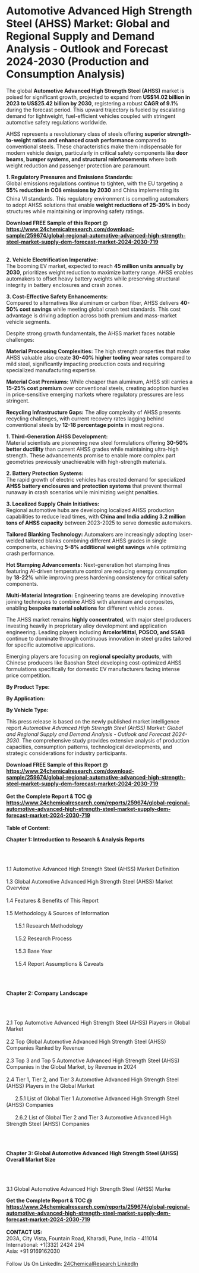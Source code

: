 <h1>Automotive Advanced High Strength Steel (AHSS) Market: Global and Regional Supply and Demand Analysis - Outlook and Forecast 2024-2030 (Production and Consumption Analysis)</h1><p>The global <strong>Automotive Advanced High Strength Steel (AHSS)</strong> market is poised for significant growth, projected to expand from <strong>US$14.02 billion in 2023 to US$25.42 billion by 2030</strong>, registering a robust <strong>CAGR of 9.1%</strong> during the forecast period. This upward trajectory is fueled by escalating demand for lightweight, fuel-efficient vehicles coupled with stringent automotive safety regulations worldwide.</p><p>AHSS represents a revolutionary class of steels offering <strong>superior strength-to-weight ratios and enhanced crash performance</strong> compared to conventional steels. These characteristics make them indispensable for modern vehicle design, particularly in critical safety components like <strong>door beams, bumper systems, and structural reinforcements</strong> where both weight reduction and passenger protection are paramount.</p><p><strong>1. Regulatory Pressures and Emissions Standards:</strong><br>
Global emissions regulations continue to tighten, with the EU targeting a <strong>55% reduction in COâ emissions by 2030</strong> and China implementing its China VI standards. This regulatory environment is compelling automakers to adopt AHSS solutions that enable <strong>weight reductions of 25-39%</strong> in body structures while maintaining or improving safety ratings.</p><div><b>Download FREE Sample of this Report @ 
            <a href="https://www.24chemicalresearch.com/download-sample/259674/global-regional-automotive-advanced-high-strength-steel-market-supply-dem-forecast-market-2024-2030-719">
            https://www.24chemicalresearch.com/download-sample/259674/global-regional-automotive-advanced-high-strength-steel-market-supply-dem-forecast-market-2024-2030-719</a></b></div><br><p><strong>2. Vehicle Electrification Imperative:</strong><br>
The booming EV market, expected to reach <strong>45 million units annually by 2030</strong>, prioritizes weight reduction to maximize battery range. AHSS enables automakers to offset heavy battery weights while preserving structural integrity in battery enclosures and crash zones.</p><p><strong>3. Cost-Effective Safety Enhancements:</strong><br>
Compared to alternatives like aluminum or carbon fiber, AHSS delivers <strong>40-50% cost savings</strong> while meeting global crash test standards. This cost advantage is driving adoption across both premium and mass-market vehicle segments.</p><p>Despite strong growth fundamentals, the AHSS market faces notable challenges:</p><p><strong>Material Processing Complexities:</strong> The high strength properties that make AHSS valuable also create <strong>30-40% higher tooling wear rates</strong> compared to mild steel, significantly impacting production costs and requiring specialized manufacturing expertise.</p><p><strong>Material Cost Premiums:</strong> While cheaper than aluminum, AHSS still carries a <strong>15-25% cost premium</strong> over conventional steels, creating adoption hurdles in price-sensitive emerging markets where regulatory pressures are less stringent.</p><p><strong>Recycling Infrastructure Gaps:</strong> The alloy complexity of AHSS presents recycling challenges, with current recovery rates lagging behind conventional steels by <strong>12-18 percentage points</strong> in most regions.</p><p><strong>1. Third-Generation AHSS Development:</strong><br>
Material scientists are pioneering new steel formulations offering <strong>30-50% better ductility</strong> than current AHSS grades while maintaining ultra-high strength. These advancements promise to enable more complex part geometries previously unachievable with high-strength materials.</p><p><strong>2. Battery Protection Systems:</strong><br>
The rapid growth of electric vehicles has created demand for specialized <strong>AHSS battery enclosures and protection systems</strong> that prevent thermal runaway in crash scenarios while minimizing weight penalties.</p><p><strong>3. Localized Supply Chain Initiatives:</strong><br>
Regional automotive hubs are developing localized AHSS production capabilities to reduce lead times, with <strong>China and India adding 3.2 million tons of AHSS capacity</strong> between 2023-2025 to serve domestic automakers.</p><p><strong>Tailored Blanking Technology:</strong> Automakers are increasingly adopting laser-welded tailored blanks combining different AHSS grades in single components, achieving <strong>5-8% additional weight savings</strong> while optimizing crash performance.</p><p><strong>Hot Stamping Advancements:</strong> Next-generation hot stamping lines featuring AI-driven temperature control are reducing energy consumption by <strong>18-22%</strong> while improving press hardening consistency for critical safety components.</p><p><strong>Multi-Material Integration:</strong> Engineering teams are developing innovative joining techniques to combine AHSS with aluminum and composites, enabling <strong>bespoke material solutions</strong> for different vehicle zones.</p><p>The AHSS market remains <strong>highly concentrated</strong>, with major steel producers investing heavily in proprietary alloy development and application engineering. Leading players including <strong>ArcelorMittal, POSCO, and SSAB</strong> continue to dominate through continuous innovation in steel grades tailored for specific automotive applications.</p><p>Emerging players are focusing on <strong>regional specialty products</strong>, with Chinese producers like Baoshan Steel developing cost-optimized AHSS formulations specifically for domestic EV manufacturers facing intense price competition.</p><p><strong>By Product Type:</strong></p><p><strong>By Application:</strong></p><p><strong>By Vehicle Type:</strong></p><p>This press release is based on the newly published market intelligence report <em>Automotive Advanced High Strength Steel (AHSS) Market: Global and Regional Supply and Demand Analysis - Outlook and Forecast 2024-2030</em>. The comprehensive study provides extensive analysis of production capacities, consumption patterns, technological developments, and strategic considerations for industry participants.</p><div><b>Download FREE Sample of this Report @ 
            <a href="https://www.24chemicalresearch.com/download-sample/259674/global-regional-automotive-advanced-high-strength-steel-market-supply-dem-forecast-market-2024-2030-719">
            https://www.24chemicalresearch.com/download-sample/259674/global-regional-automotive-advanced-high-strength-steel-market-supply-dem-forecast-market-2024-2030-719</a></b></div><br><div><b>Get the Complete Report & TOC @ 
            <a href="https://www.24chemicalresearch.com/reports/259674/global-regional-automotive-advanced-high-strength-steel-market-supply-dem-forecast-market-2024-2030-719">
            https://www.24chemicalresearch.com/reports/259674/global-regional-automotive-advanced-high-strength-steel-market-supply-dem-forecast-market-2024-2030-719</a></b></div><br>
            <b>Table of Content:</b><p><p><strong>Chapter 1: Introduction to Research &amp; Analysis Reports</strong></p><br />
<br />
<p>1.1 Automotive Advanced High Strength Steel (AHSS) Market Definition<br /><br />
1.3 Global Automotive Advanced High Strength Steel (AHSS) Market Overview<br /><br />
1.4 Features &amp; Benefits of This Report<br /><br />
1.5 Methodology &amp; Sources of Information<br /><br />
&nbsp;&nbsp;&nbsp;&nbsp;&nbsp; 1.5.1 Research Methodology<br /><br />
&nbsp;&nbsp;&nbsp;&nbsp;&nbsp; 1.5.2 Research Process<br /><br />
&nbsp;&nbsp;&nbsp;&nbsp;&nbsp; 1.5.3 Base Year<br /><br />
&nbsp;&nbsp;&nbsp;&nbsp;&nbsp; 1.5.4 Report Assumptions &amp; Caveats</p><br />
<br />
<p><strong>Chapter 2: Company Landscape</strong></p><br />
<br />
<p>2.1 Top Automotive Advanced High Strength Steel (AHSS) Players in Global Market<br /><br />
2.2 Top Global Automotive Advanced High Strength Steel (AHSS) Companies Ranked by Revenue<br /><br />
2.3 Top 3 and Top 5 Automotive Advanced High Strength Steel (AHSS) Companies in the Global Market, by Revenue in 2024<br /><br />
2.4 Tier 1, Tier 2, and Tier 3 Automotive Advanced High Strength Steel (AHSS) Players in the Global Market<br /><br />
&nbsp;&nbsp;&nbsp;&nbsp;&nbsp; 2.5.1 List of Global Tier 1 Automotive Advanced High Strength Steel (AHSS) Companies<br /><br />
&nbsp;&nbsp;&nbsp;&nbsp;&nbsp; 2.6.2 List of Global Tier 2 and Tier 3 Automotive Advanced High Strength Steel (AHSS) Companies</p><br />
<br />
<p><strong>Chapter 3: Global Automotive Advanced High Strength Steel (AHSS) Overall Market Size</strong></p><br />
<br />
<p>3.1 Global Automotive Advanced High Strength Steel (AHSS) Marke</p><div><b>Get the Complete Report & TOC @ 
            <a href="https://www.24chemicalresearch.com/reports/259674/global-regional-automotive-advanced-high-strength-steel-market-supply-dem-forecast-market-2024-2030-719">
            https://www.24chemicalresearch.com/reports/259674/global-regional-automotive-advanced-high-strength-steel-market-supply-dem-forecast-market-2024-2030-719</a></b></div><br><b>CONTACT US:</b><br>
            203A, City Vista, Fountain Road, Kharadi, Pune, India - 411014<br>
            International: +1(332) 2424 294<br>
            Asia: +91 9169162030 <br><br>
            Follow Us On LinkedIn: <a href="https://www.linkedin.com/company/24chemicalresearch/">24ChemicalResearch LinkedIn</a>